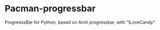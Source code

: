 Pacman-progressbar
==================

ProgreessBar for Python, based on Arch progressbar, with "ILoveCandy"


